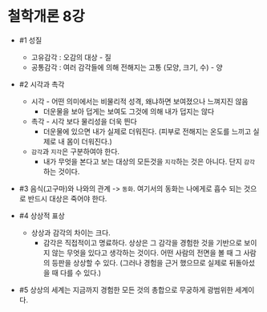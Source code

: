 # 철학개론 8강
- #1 성질
  - 고유감각 : 오감의 대상 - 질
  - 공통감각 : 여러 감각들에 의해 전해지는 고통 (모양, 크기, 수) - 양

- #2 시각과 촉각
  - 시각 - 어떤 의미에서는 비물리적 성격, 왜냐하면 보여졌으나 느껴지진 않음
    - 더운물을 보아 덥게는 보여도 그것에 의해 내가 덥지는 않다
  - 촉각 - 시각 보다 물리성을 더욱 띈다
    - 더운물에 있으면 내가 실제로 더워진다. (피부로 전해지는 온도를 느끼고 실제로 내 몸이 더워진다.)
  - `감각`과 `지각`은 구분하여야 한다.
    - 내가 무엇을 본다고 보는 대상의 모든것을 `지각`하는 것은 아니다. 단지 `감각`하는 것이다.

- #3 음식(고구마)와 나와의 관계 -> `동화`. 여기서의 동화는 나에게로 흡수 되는 것으로 반드시 대상은 죽어야 한다.

- #4 상상적 표상
  - 상상과 감각의 차이는 크다.
    - 감각은 직접적이고 명료하다. 상상은 그 감각을 경험한 것을 기반으로 보이지 않는 무엇을 있다고 생각하는 것이다. 어떤 사람의 전면을 볼 때 그 사람의 등판을 상상할 수 있다. (그러나 경험을 근거 했으므로 실제로 뒤돌아섰을 때 다를 수 있다.)

- #5 상상의 세계는 지금까지 경험한 모든 것의 총합으로 무궁하게 광범위한 세계이다.
